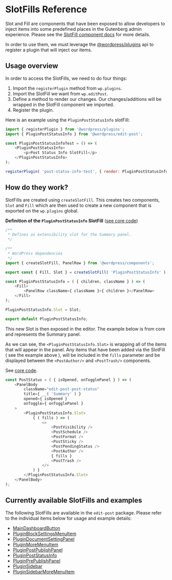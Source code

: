# SlotFills Reference

Slot and Fill are components that have been exposed to allow developers to inject items into some predefined places in the Gutenberg admin experience.
Please see the [SlotFill component docs](/packages/components/src/slot-fill/README.md) for more details.

In order to use them, we must leverage the [@wordpress/plugins](/packages/plugins/README.md) api to register a plugin that will inject our items.

## Usage overview

In order to access the SlotFills, we need to do four things:

1. Import the `registerPlugin` method from `wp.plugins`.
2. Import the SlotFill we want from `wp.editPost`.
3. Define a method to render our changes. Our changes/additions will be wrapped in the SlotFill component we imported.
4. Register the plugin.

Here is an example using the `PluginPostStatusInfo` slotFill:

```js
import { registerPlugin } from '@wordpress/plugins';
import { PluginPostStatusInfo } from '@wordpress/edit-post';

const PluginPostStatusInfoTest = () => (
	<PluginPostStatusInfo>
		<p>Post Status Info SlotFill</p>
	</PluginPostStatusInfo>
);

registerPlugin( 'post-status-info-test', { render: PluginPostStatusInfoTest } );
```

## How do they work?

SlotFills are created using `createSlotFill`. This creates two components, `Slot` and `Fill` which are then used to create a new component that is exported on the `wp.plugins` global.

**Definition of the `PluginPostStatusInfo` SlotFill** ([see core code](https://github.com/WordPress/gutenberg/blob/HEAD/packages/edit-post/src/components/sidebar/plugin-post-status-info/index.js#L54))

```js
/**
 * Defines as extensibility slot for the Summary panel.
 */

/**
 * WordPress dependencies
 */
import { createSlotFill, PanelRow } from '@wordpress/components';

export const { Fill, Slot } = createSlotFill( 'PluginPostStatusInfo' );

const PluginPostStatusInfo = ( { children, className } ) => (
	<Fill>
		<PanelRow className={ className }>{ children }</PanelRow>
	</Fill>
);

PluginPostStatusInfo.Slot = Slot;

export default PluginPostStatusInfo;
```

This new Slot is then exposed in the editor. The example below is from core and represents the Summary panel.

As we can see, the `<PluginPostStatusInfo.Slot>` is wrapping all of the items that will appear in the panel.
Any items that have been added via the SlotFill ( see the example above ), will be included in the `fills` parameter and be displayed between the `<PostAuthor/>` and `<PostTrash/>` components.

See [core code](https://github.com/WordPress/gutenberg/tree/HEAD/packages/edit-post/src/components/sidebar/post-status/index.js#L26).

```js
const PostStatus = ( { isOpened, onTogglePanel } ) => (
	<PanelBody
		className="edit-post-post-status"
		title={ __( 'Summary' ) }
		opened={ isOpened }
		onToggle={ onTogglePanel }
	>
		<PluginPostStatusInfo.Slot>
			{ ( fills ) => (
				<>
					<PostVisibility />
					<PostSchedule />
					<PostFormat />
					<PostSticky />
					<PostPendingStatus />
					<PostAuthor />
					{ fills }
					<PostTrash />
				</>
			) }
		</PluginPostStatusInfo.Slot>
	</PanelBody>
);
```

## Currently available SlotFills and examples

The following SlotFills are available in the `edit-post` package. Please refer to the individual items below for usage and example details:

-   [MainDashboardButton](/docs/reference-guides/slotfills/main-dashboard-button.md)
-   [PluginBlockSettingsMenuItem](/docs/reference-guides/slotfills/plugin-block-settings-menu-item.md)
-   [PluginDocumentSettingPanel](/docs/reference-guides/slotfills/plugin-document-setting-panel.md)
-   [PluginMoreMenuItem](/docs/reference-guides/slotfills/plugin-more-menu-item.md)
-   [PluginPostPublishPanel](/docs/reference-guides/slotfills/plugin-post-publish-panel.md)
-   [PluginPostStatusInfo](/docs/reference-guides/slotfills/plugin-post-status-info.md)
-   [PluginPrePublishPanel](/docs/reference-guides/slotfills/plugin-pre-publish-panel.md)
-   [PluginSidebar](/docs/reference-guides/slotfills/plugin-sidebar.md)
-   [PluginSidebarMoreMenuItem](/docs/reference-guides/slotfills/plugin-sidebar-more-menu-item.md)
